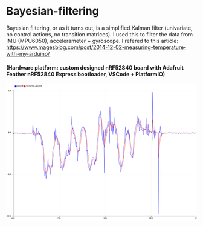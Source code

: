 # Bayesian-filtering
Bayesian filtering, or as it turns out, is a simplified Kalman filter (univariate, no control actions, no transition matrices).
I used this to filter the data from IMU (MPU6050), accelerameter + gyroscope.
I refered to this article: https://www.magesblog.com/post/2014-12-02-measuring-temperature-with-my-arduino/

#### (Hardware platform: custom designed nRF52840 board with Adafruit Feather nRF52840 Express bootloader, VSCode + PlatformIO)

![Test result (MPU6050 X-axis Accelerameter data)](filtering_result.png)
